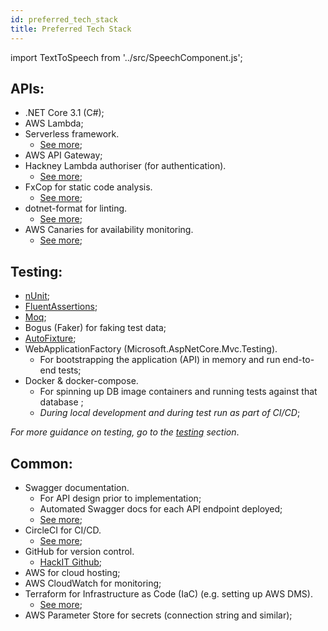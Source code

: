 ```yaml
---
id: preferred_tech_stack
title: Preferred Tech Stack
---
```

import TextToSpeech from '../src/SpeechComponent.js';

<TextToSpeech>

## APIs:

- .NET Core 3.1 (C#);
- AWS Lambda;
- Serverless framework.
  * [See more](/serverless_lambda);
- AWS API Gateway;
- Hackney Lambda authoriser (for authentication).
  * [See more](/lambda_authoriser);
- FxCop for static code analysis.
  * [See more](/static_code_analysis);
- dotnet-format for linting.
  * [See more](/linting);
- AWS Canaries for availability monitoring.
  * [See more](/uptime_monitoring);
## Testing:

- [nUnit](https://nunit.org/);
- [FluentAssertions](https://fluentassertions.com/introduction);
- [Moq](https://github.com/Moq/moq4/wiki/Quickstart);
- Bogus (Faker) for faking test data;
- [AutoFixture](https://github.com/AutoFixture/AutoFixture);
- WebApplicationFactory (Microsoft.AspNetCore.Mvc.Testing).
  * For bootstrapping the application (API) in memory and run end-to-end tests;
- Docker & docker-compose.
    * For spinning up DB image containers and running tests against that database ;
    * _During local development and during test run as part of CI/CD_;

*For more guidance on testing, go to the [testing](/tdd) section*.

## Common:

- Swagger documentation.
  * For API design prior to implementation;
  * Automated Swagger docs for each API endpoint deployed;
  * [See more](/documentation);
- CircleCI for CI/CD.
  * [See more](/deployment_pipeline);
- GitHub for version control.
  * [HackIT Github](https://github.com/LBHackney-IT);
- AWS for cloud hosting;
- AWS CloudWatch for monitoring;
- Terraform for Infrastructure as Code (IaC) (e.g. setting up AWS DMS).
  * [See more](/infrastructure);
- AWS Parameter Store for secrets (connection string and similar);

</TextToSpeech>